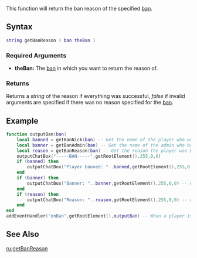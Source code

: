This function will return the ban reason of the specified [ban](/docs/ban.md "wikilink").

Syntax
------

``` lua
string getBanReason ( ban theBan )
```

### Required Arguments

-   **theBan:** The [ban](/docs/ban.md "wikilink") in which you want to return the reason of.

### Returns

Returns a *string* of the reason if everything was successful, *false* if invalid arguments are specified if there was no reason specified for the [ban](/docs/ban.md "wikilink").

Example
-------

``` lua
function outputBan(ban)
    local banned = getBanNick(ban) -- Get the name of the player who was banned
    local banner = getBanAdmin(ban) -- Get the name of the admin who banned the player
    local reason = getBanReason(ban) -- Get the reason the player was banned
    outputChatBox("-----BAN-----",getRootElement(),255,0,0)
    if (banned) then
        outputChatBox("Player banned: "..banned,getRootElement(),255,0,0) -- Output the player name who was banned
    end
    if (banner) then
        outputChatBox("Banner: "..banner,getRootElement(),255,0,0) -- Output the admin name who performed the ban
    end
    if (reason) then
        outputChatBox("Reason: "..reason,getRootElement(),255,0,0) -- outputt the reason the player was banned
    end
end
addEventHandler("onBan",getRootElement(),outputBan) -- When a player is banned trigger the outputBan function
```

See Also
--------

[ru:getBanReason](/docs/ru-getbanreason.md "wikilink")

